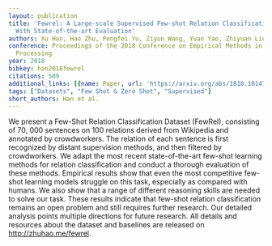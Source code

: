 ```yaml
---
layout: publication
title: 'Fewrel: A Large-scale Supervised Few-shot Relation Classification Dataset
  With State-of-the-art Evaluation'
authors: Xu Han, Hao Zhu, Pengfei Yu, Ziyun Wang, Yuan Yao, Zhiyuan Liu, Maosong Sun
conference: Proceedings of the 2018 Conference on Empirical Methods in Natural Language
  Processing
year: 2018
bibkey: han2018fewrel
citations: 589
additional_links: [{name: Paper, url: 'https://arxiv.org/abs/1810.10147'}]
tags: ["Datasets", "Few Shot & Zero Shot", "Supervised"]
short_authors: Han et al.
---
```

We present a Few-Shot Relation Classification Dataset (FewRel), consisting of
70, 000 sentences on 100 relations derived from Wikipedia and annotated by
crowdworkers. The relation of each sentence is first recognized by distant
supervision methods, and then filtered by crowdworkers. We adapt the most
recent state-of-the-art few-shot learning methods for relation classification
and conduct a thorough evaluation of these methods. Empirical results show that
even the most competitive few-shot learning models struggle on this task,
especially as compared with humans. We also show that a range of different
reasoning skills are needed to solve our task. These results indicate that
few-shot relation classification remains an open problem and still requires
further research. Our detailed analysis points multiple directions for future
research. All details and resources about the dataset and baselines are
released on http://zhuhao.me/fewrel.